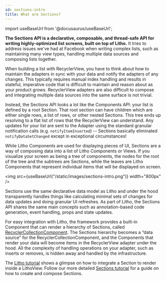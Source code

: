 ```yaml
---
id: sections-intro
title: What are Sections?
---
```

import useBaseUrl from '@docusaurus/useBaseUrl';

**The Sections API is a declarative, composable, and thread-safe API for writing highly-optimized list screens, built on top of Litho.** It tries to address issues we've had at Facebook when writing complex lists, such as maintaining many view types, handling multiple data sources and composing lists together.

When building a list with RecyclerView, you have to think about how to maintain the adapters in sync with your data and notify the adapters of any changes. This typically requires manual index handling and results in stateful, imperative code that is difficult to maintain and reason about as your product grows. RecyclerView adapters are also difficult to compose and integrating multiple data sources into the same surface is not trivial.

Instead, the Sections API looks a lot like the Components API: your list is defined by a root Section. That root section can have children which are either single rows, a list of rows, or other nested Sections. This tree ends up resolving to a flat list of rows that the RecyclerView can understand. Any updates for your list are sent to the Adapter using the standard granular notification calls (e.g. `notifyItemInserted`) -- Sections basically eliminated `notifyDataSetChanged` except in exceptional circumstances!

While Litho Components are used for displaying pieces of UI, Sections are a way of composing data into a list of Litho Components or Views. If you visualize your screen as being a tree of components, the nodes for the root of the tree and the subtrees are Sections, while the leaves are Litho Components that represent individual items that will be displayed on screen.

<img src={useBaseUrl("/static/images/sections-intro.png")} width="800px" />

Sections use the same declarative data model as Litho and under the hood transparently handles things like calculating minimal sets of changes for data updates and doing granular UI refreshes.
As part of Litho, the Sections API shares the same main concepts such as annotation-based code generation, event handling, props and state updates.

For easy integration with Litho, the framework provides a built-in Component that can render a hierarchy of Sections, called [RecyclerCollectionComponent](/javadoc/com/facebook/litho/sections/widget/RecyclerCollectionComponent.html). The Sections hierarchy becomes a “data source” for the RecyclerCollectionComponent, and the Components that render your data will become items in the RecyclerView adapter under the hood.  All the complexity of handling operations on your adapter, such as inserts or removes, is hidden away and handled by the infrastructure.

The [Litho tutorial](/docs/tutorial) shows a glimpse on how to integrate a Section to render inside a LithoView. Follow our more detailed [Sections tutorial](/docs/sections-tutorial) for a guide on how to create and compose Sections.
